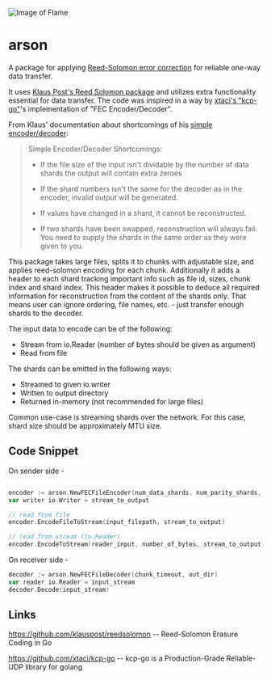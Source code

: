 
![Image of Flame](https://static.wikia.nocookie.net/pam-rpg-system/images/3/30/Fire.png)

# arson
A package for applying [Reed-Solomon error correction](https://en.wikipedia.org/wiki/Reed%E2%80%93Solomon_error_correction) for reliable one-way data transfer.

It uses [Klaus Post's Reed Solomon package](https://github.com/klauspost/reedsolomon) and utilizes extra functionality essential for data transfer. The code was
inspired in a way by [xtaci's "kcp-go"](https://github.com/xtaci/kcp-go)'s implementation of "FEC Encoder/Decoder". 

From Klaus' documentation about shortcomings of his [simple encoder/decoder](https://github.com/klauspost/reedsolomon/tree/master/examples):

> Simple Encoder/Decoder Shortcomings:
>  * If the file size of the input isn't dividable by the number of data shards
>    the output will contain extra zeroes
> 
>  * If the shard numbers isn't the same for the decoder as in the
>    encoder, invalid output will be generated.
> 
>  * If values have changed in a shard, it cannot be reconstructed.
> 
>  * If two shards have been swapped, reconstruction will always fail.
>    You need to supply the shards in the same order as they were given to you.

This package takes large files, splits it to chunks with adjustable size, and applies reed-solomon encoding for each chunk.
Additionally it adds a header to each shard tracking important info such as file id, sizes, chunk index and shard index.
This header makes it possible to deduce all required information for reconstruction from the content of the shards only.
That means user can ignore ordering, file names, etc. - just transfer enough shards to the decoder.

The input data to encode can be of the following: 
* Stream from io.Reader (number of bytes should be given as argument)
* Read from file

The shards can be emitted in the following ways:
* Streamed to given io.writer
* Written to output directory
* Returned in-memory (not recommended for large files)

Common use-case is streaming shards over the network. For this case, shard size should be approximately MTU size.

## Code Snippet

On sender side -
```go

encoder := arson.NewFECFileEncoder(num_data_shards, num_parity_shards, max_shard_size)
var writer io.Writer = stream_to_output

// read from file
encoder.EncodeFileToStream(input_filepath, stream_to_output)

// read from stream (io.Reader)
encoder.EncodeToStream(reader_input, number_of_bytes, stream_to_output)
``` 
On receiver side -
```go
decoder := arson.NewFECFileDecoder(chunk_timeout, out_dir)
var reader io.Reader = input_stream
decoder.Decode(input_stream)
```

## Links
https://github.com/klauspost/reedsolomon -- Reed-Solomon Erasure Coding in Go

https://github.com/xtaci/kcp-go -- kcp-go is a Production-Grade Reliable-UDP library for golang
